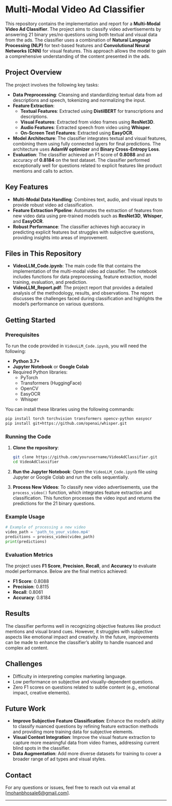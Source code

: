 
# Multi-Modal Video Ad Classifier

This repository contains the implementation and report for a **Multi-Modal Video Ad Classifier**. The project aims to classify video advertisements by answering 21 binary yes/no questions using both textual and visual data from the ads. The classifier uses a combination of **Natural Language Processing (NLP)** for text-based features and **Convolutional Neural Networks (CNN)** for visual features. This approach allows the model to gain a comprehensive understanding of the content presented in the ads.

## Project Overview

The project involves the following key tasks:
- **Data Preprocessing**: Cleansing and standardizing textual data from ad descriptions and speech, tokenizing and normalizing the input.
- **Feature Extraction**:
  - **Textual Features**: Extracted using **DistilBERT** for transcriptions and descriptions.
  - **Visual Features**: Extracted from video frames using **ResNet3D**.
  - **Audio Features**: Extracted speech from video using **Whisper**.
  - **On-Screen Text Features**: Extracted using **EasyOCR**.
- **Model Architecture**: The classifier integrates textual and visual features, combining them using fully connected layers for final predictions. The architecture uses **AdamW optimizer** and **Binary Cross-Entropy Loss**.
- **Evaluation**: The classifier achieved an F1 score of **0.8088** and an accuracy of **0.8184** on the test dataset. The classifier performed exceptionally well for questions related to explicit features like product mentions and calls to action.

## Key Features
- **Multi-Modal Data Handling**: Combines text, audio, and visual inputs to provide robust video ad classification.
- **Feature Extraction Pipeline**: Automates the extraction of features from new video data using pre-trained models such as **ResNet3D**, **Whisper**, and **EasyOCR**.
- **Robust Performance**: The classifier achieves high accuracy in predicting explicit features but struggles with subjective questions, providing insights into areas of improvement.

## Files in This Repository

- **VideoLLM_Code.ipynb**: The main code file that contains the implementation of the multi-modal video ad classifier. The notebook includes functions for data preprocessing, feature extraction, model training, evaluation, and prediction.
- **VideoLLM_Report.pdf**: The project report that provides a detailed analysis of the methodology, results, and observations. The report discusses the challenges faced during classification and highlights the model’s performance on various questions.

## Getting Started

### Prerequisites

To run the code provided in `VideoLLM_Code.ipynb`, you will need the following:

- **Python 3.7+**
- **Jupyter Notebook** or **Google Colab**
- Required Python libraries:
  - PyTorch
  - Transformers (HuggingFace)
  - OpenCV
  - EasyOCR
  - Whisper

You can install these libraries using the following commands:

```bash
pip install torch torchvision transformers opencv-python easyocr
pip install git+https://github.com/openai/whisper.git
```

### Running the Code

1. **Clone the repository**:
   ```bash
   git clone https://github.com/yourusername/VideoAdClassifier.git
   cd VideoAdClassifier
   ```

2. **Run the Jupyter Notebook**:
   Open the `VideoLLM_Code.ipynb` file using Jupyter or Google Colab and run the cells sequentially.

3. **Process New Videos**:
   To classify new video advertisements, use the `process_video()` function, which integrates feature extraction and classification. This function processes the video input and returns the predictions for the 21 binary questions.

### Example Usage

```python
# Example of processing a new video
video_path = 'path_to_your_video.mp4'
predictions = process_video(video_path)
print(predictions)
```

### Evaluation Metrics

The project uses **F1 Score**, **Precision**, **Recall**, and **Accuracy** to evaluate model performance. Below are the final metrics achieved:

- **F1 Score**: 0.8088
- **Precision**: 0.8115
- **Recall**: 0.8061
- **Accuracy**: 0.8184

## Results

The classifier performs well in recognizing objective features like product mentions and visual brand cues. However, it struggles with subjective aspects like emotional impact and creativity. In the future, improvements can be made to enhance the classifier’s ability to handle nuanced and complex ad content.

## Challenges

- Difficulty in interpreting complex marketing language.
- Low performance on subjective and visually-dependent questions.
- Zero F1 scores on questions related to subtle content (e.g., emotional impact, creative elements).

## Future Work

- **Improve Subjective Feature Classification**: Enhance the model’s ability to classify nuanced questions by refining feature extraction methods and providing more training data for subjective elements.
- **Visual Context Integration**: Improve the visual feature extraction to capture more meaningful data from video frames, addressing current blind spots in the classifier.
- **Data Augmentation**: Add more diverse datasets for training to cover a broader range of ad types and visual styles.

## Contact

For any questions or issues, feel free to reach out via email at [mohanbhosale6@gmail.com].

---
